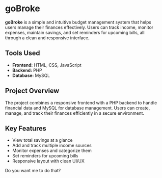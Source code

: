 # goBroke

**goBroke** is a simple and intuitive budget management system that helps users manage their finances effectively. Users can track income, monitor expenses, maintain savings, and set reminders for upcoming bills, all through a clean and responsive interface.

## Tools Used

* **Frontend:** HTML, CSS, JavaScript
* **Backend:** PHP
* **Database:** MySQL

## Project Overview

The project combines a responsive frontend with a PHP backend to handle financial data and MySQL for database management. Users can create, manage, and track their finances efficiently in a secure environment.

## Key Features

* View total savings at a glance
* Add and track multiple income sources
* Monitor expenses and categorize them
* Set reminders for upcoming bills
* Responsive layout with clean UI/UX



Do you want me to do that?
